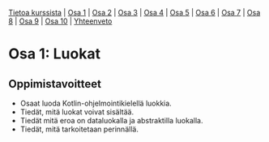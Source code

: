 [Tietoa kurssista](README.md) | [Osa 1](osa-1.md) | [Osa 2](osa-2.md) | [Osa 3](osa-3.md) | [Osa 4](osa-4.md) | [Osa 5](osa-5.md) | [Osa 6](osa-6.md) | [Osa 7](osa-7.md) | [Osa 8](osa-8.md) | [Osa 9](osa-9.md) | [Osa 10](osa-10.md) | [Yhteenveto](yhteenveto.md)

# Osa 1: Luokat

## Oppimistavoitteet

- Osaat luoda Kotlin-ohjelmointikielellä luokkia.
- Tiedät, mitä luokat voivat sisältää.
- Tiedät mitä eroa on dataluokalla ja abstraktilla luokalla.
- Tiedät, mitä tarkoitetaan perinnällä.